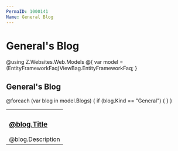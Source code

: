 ```yaml
---
PermaID: 1000141
Name: General Blog
---
```


# General's Blog

@using Z.Websites.Web.Models
@{
    var model = (EntityFrameworkFaq)ViewBag.EntityFrameworkFaq;
}

<h2>General's Blog</h2>

<table>
    <tbody>
        @foreach (var blog in model.Blogs)
        {
            if (blog.Kind == "General")
            {
                <tr>
                    <td>
                        <h3><a href="@blog.Url">@blog.Title</a></h3>
                        @blog.Description
                    </td>
                </tr>
            }
        }
    </tbody>
</table>